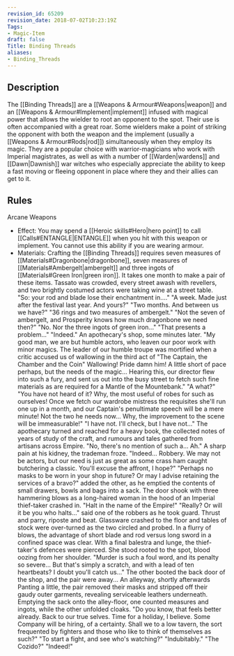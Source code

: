 ```yaml
---
revision_id: 65209
revision_date: 2018-07-02T10:23:19Z
Tags:
- Magic-Item
draft: false
Title: Binding Threads
aliases:
- Binding_Threads
---
```

## Description
The [[Binding Threads]] are a [[Weapons & Armour#Weapons|weapon]] and an [[Weapons & Armour#Implement|implement]] infused with magical power that allows the wielder to root an opponent to the spot. Their use is often accompanied with a great roar. Some wielders make a point of striking the opponent with both the weapon and the implement (usually a [[Weapons & Armour#Rods|rod]]) simultaneously when they employ its magic. 
They are a popular choice with warrior-magicians who work with Imperial magistrates, as well as with a number of [[Warden|wardens]] and [[Dawn|Dawnish]] war witches who especially appreciate the ability to keep a fast moving or fleeing opponent in place where they and their allies can get to it.
## Rules
Arcane Weapons
* Effect: You may spend a [[Heroic skills#Hero|hero point]] to call [[Calls#ENTANGLE|ENTANGLE]] when you hit with this weapon or implement. You cannot use this ability if you are wearing armour.
* Materials: Crafting the [[Binding Threads]] requires seven measures of [[Materials#Dragonbone|dragonbone]], seven measures of [[Materials#Ambergelt|ambergelt]] and three ingots of [[Materials#Green Iron|green iron]]. It takes one month to make a pair of these items.
Tassato was crowded, every street awash with revellers, and two brightly costumed actors were taking wine at a street table. 
"So: your rod and blade lose their enchantment in...."
"A week. Made just after the festival last year. And yours?"
"Two months. And between us we have?"
"36 rings and two measures of ambergelt."
"Not the seven of ambergelt, and Prosperity knows how much dragonbone we need then?"
"No. Nor the three ingots of green iron..."
"That presents a problem..."
"Indeed." 
An apothecary's shop, some minutes later.
"My good man, we are but humble actors, who leaven our poor work with minor magics. The leader of our humble troupe was mortified when a critic accused us of wallowing in the third act of "The Captain, the Chamber and the Coin"  Wallowing! Pride damn him! A little short of pace perhaps, but the needs of the magic... Hearing this,  our director flew into such a fury, and sent us out into the busy street to fetch such fine materials as are required for a Mantle of the Mountebank."
"A what?" 
"You have not heard of it? Why, the most useful of robes for such as ourselves! Once we fetch our wardrobe mistress the requisites she'll run one up in a month, and our Captain's penultimate speech will be a mere minute! Not the two he needs now... Why, the improvement to the scene will be immeasurable!"
"I have not. I'll check, but I have not..."
The apothecary turned and reached for a heavy book, the collected notes of years of study of the craft, and rumours and tales gathered from artisans across Empire.
"No, there's no mention of such a... Ah."
A sharp pain at his kidney, the trademan froze.
"Indeed... Robbery. We may not be actors, but our need is just as great as some crass ham caught butchering a classic. You'll excuse the affront, I hope?"
"Perhaps no masks to be worn in your shop in future? Or may I advise retaining the services of a bravo?" added the other, as he emptied the contents of small drawers, bowls and bags into a sack.
The door shook with three hammering blows as a long-haired woman in the hood of an Imperial thief-taker crashed in.
"Halt in the name of the Empire!"
"Really? Or will it be you who halts..." said one of the robbers as he took guard. 
Thrust and parry, riposte and beat. Glassware crashed to the floor and tables of stock were over-turned as the two circled and probed.  In a flurry of blows, the advantage of short blade and rod versus long sword in a confined space was clear. With a final balestra and lunge, the thief-taker's defences were pierced. She stood rooted to the spot, blood oozing from her shoulder.
"Murder is such a foul word, and its penalty so severe... But that's simply a scratch, and with a lead of ten heartbeats? I doubt you'll catch us..."
The other booted the back door of the shop, and the pair were away...
An alleyway, shortly afterwards
Panting a little, the pair removed their masks and stripped off their gaudy outer garments, revealing serviceable leathers underneath. Emptying the sack onto the alley-floor, one counted measures and ingots, while the other unfolded cloaks.
"Do you know, that feels better already. Back to our true selves. Time for a holiday, I believe. Some Company will be hiring, of a certainty. Shall we to a low tavern, the sort frequented by fighters and those who like to think of themselves as such?"
"To start a fight, and see who's watching?"
"Indubitably."
"The Cozido?"
"Indeed!"